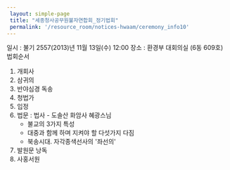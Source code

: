 ```yaml
--- 
 layout: simple-page 
 title: "세종청사공무원불자연합회_정기법회"
 permalink: '/resource_room/notices-hwaam/ceremony_info10'
--- 
```

일시 : 불기 2557(2013)년 11월 13일(수) 12:00
장소 : 환경부 대회의실 (6동 609호)
법회순서
1. 개회사
2. 삼귀의
3. 반야심경 독송
4. 청법가
5. 입정
6. 법문 : 법사 - 도솔산 화암사 혜광스님
    - 불교의 3가지 특성
    - 대중과 함께 하며 지켜야 할 다섯가지 다짐 
    - 북송시대. 자각종색선사의 '좌선의'
7. 발원문 낭독
8. 사홍서원

 

 
 
 

 

 